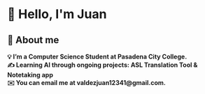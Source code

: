 <h1> 👋 Hello, I'm Juan </h1> 
<h2> 📰 About me </h2> 
<b>💡 I’m a Computer Science Student at Pasadena City College. <br> </b>
<b>✍️ Learning AI through ongoing projects: ASL Translation Tool & Notetaking app <br> </b>
<b>✉️ You can email me at valdezjuan12341@gmail.com. </b>
<!--
**JValdez777/JValdez777** is a ✨ _special_ ✨ repository because its `README.md` (this file) appears on your GitHub profile.

Here are some ideas to get you started:

- 🔭 I’m currently working on ...
- 🌱 I’m currently learning ...
- 👯 I’m looking to collaborate on ...
- 🤔 I’m looking for help with ...
- 💬 Ask me about ...
- 📫 How to reach me: ...
- 😄 Pronouns: ...
- ⚡ Fun fact: ...
-->
